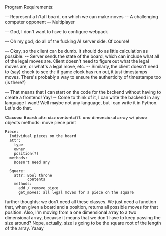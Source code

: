 Program Requirements:

-- Represent a h'tafl board, on which we can make moves
-- A challenging computer opponent
-- Multiplayer

-- God, I don't want to have to configure webpack

-- Oh my god, do all of the fucking AI server side. Of course!

-- Okay, so the client can be dumb. It should do as little calculation as possible.
  -- Server sends the state of the board, which can include what all of the legal
  moves are. Client doesn't need to figure out what the legal moves are, or what's
  a legal move, etc.
  -- Similarly, the client doesn't need to (say) check to see the if game clock
  has run out, it just timestamps moves. There's probably a way to ensure the
  authenticity of timestamps too (is there?)

-- That means that I can start on the code for the backend without having to
create a frontend! Yay!
  -- Come to think of it, I can write the backend in any language I want! Well
  maybe not any language, but I can write it in Python. Let's do that.

  Classes:
    Board:
      attr: size
            contents(?): one dimensional array w/ piece objects
      methods:
        move piece
        print

    Piece:
      Individual pieces on the board
      attr:
        type
        owner
        position(?)
      methods:
        Doesn't need any

      Square:
        attr: Bool throne
              contents
        methods:
          add / remove piece
          get_moves: all legal moves for a piece on the square

further thoughts: we don't need all these classes. We just need a function that,
when given a board and a position, returns all possible moves for that position.
Also, I'm moving from a one dimensional array to a two dimensional array, because
it means that we don't have to keep passing the size around? Nope, actually, size
is going to be the square root of the length of the array. Yaaay
